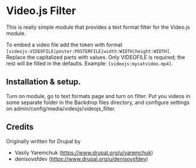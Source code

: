 # Video.js Filter

This is really simple module that provides a text format filter for the Video.js module.

To embed a video file add the token with format `[videojs:VIDEOFILE|poster:POSTERFILE|width:WIDTH|height:WIDTH]`. Replace the capitalized parts with values. Only VIDEOFILE is required; the rest will be filled in the defaults. Example: `[videojs:mycatvideo.mp4]`.

## Installation & setup.

Turn on module, go to text formats page and turn on filter. Put you videos in some separate folder in the Backdrop files directory, and configure settings on admin/config/media/videojs/videojs_filter.

## Credits

Originally written for Drupal by

- Vasily Yaremchuk (https://www.drupal.org/u/yaremchuk)
- denisovsfdev (https://www.drupal.org/u/denisovsfdev)
